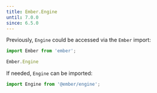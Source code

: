 ```yaml
---
title: Ember.Engine
until: 7.0.0
since: 6.5.0
---
```



Previously, `Engine` could be accessed via the `Ember` import:
```js
import Ember from 'ember';

Ember.Engine
```

If needed, `Engine` can be imported:
```js
import Engine from '@ember/engine';
```
